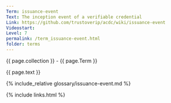 ```yaml
---
Term: issuance-event
Text: The inception event of a verifiable credential
Link: https://github.com/trustoverip/acdc/wiki/issuance-event
Videostart: 
Level: 7
permalink: /term_issuance-event.html
folder: terms
---
```


{{ page.collection }} - {{ page.Term }}

   {{ page.text }}

{% include_relative glossary/issuance-event.md %}

 {% include links.html %} 

